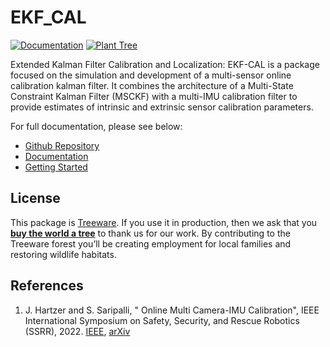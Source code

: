 # EKF_CAL
[![Documentation](https://github.com/unmannedlab/ekf-cal/actions/workflows/documentation.yaml/badge.svg)](https://github.com/unmannedlab/ekf-cal/actions/workflows/documentation.yaml)
[![Plant Tree](https://img.shields.io/badge/dynamic/json?color=brightgreen&label=Plant%20Tree&query=%24.total&url=https%3A%2F%2Fpublic.offset.earth%2Fusers%2Ftreeware%2Ftrees)](https://plant.treeware.earth/ekf-cal)

Extended Kalman Filter Calibration and Localization: EKF-CAL is a package focused on the simulation
and development of a multi-sensor online calibration kalman filter. It combines the architecture of
a Multi-State Constraint Kalman Filter (MSCKF) with a multi-IMU calibration filter to provide
estimates of intrinsic and extrinsic sensor calibration parameters.

For full documentation, please see below:
- [Github Repository](https://github.com/unmannedlab/ekf-cal/)
- [Documentation](https://unmannedlab.org/ekf-cal/)
- [Getting Started](https://unmannedlab.org/ekf-cal/tutorial.html)

## License
This package is [Treeware](https://treeware.earth). If you use it in production, then we ask that you [**buy the world a tree**](https://plant.treeware.earth/ekf-cal) to thank us for our work. By contributing to the Treeware forest you’ll be creating employment for local families and restoring wildlife habitats.

## References
1. J. Hartzer and S. Saripalli, "
   Online Multi Camera-IMU Calibration", 
   IEEE International Symposium on Safety, Security, and Rescue Robotics (SSRR), 2022.
   [IEEE](https://doi.org/10.1109/SSRR56537.2022.10018692),
   [arXiv](https://arxiv.org/abs/2209.13821)